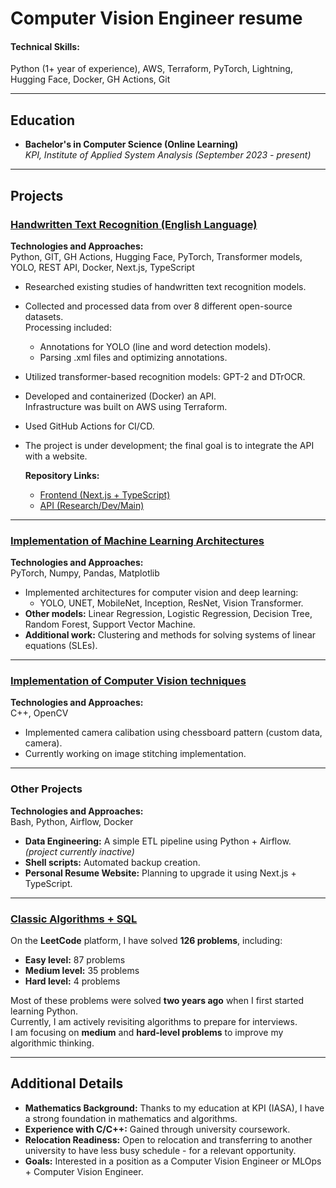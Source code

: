 # Computer Vision Engineer resume

#### **Technical Skills:**  
Python (1+ year of experience), AWS, Terraform, PyTorch, Lightning, Hugging Face, Docker, GH Actions, Git

---

## Education

- **Bachelor's in Computer Science (Online Learning)**  
  _KPI, Institute of Applied System Analysis (September 2023 - present)_

---

## Projects

### [Handwritten Text Recognition (English Language)](https://github.com/sskyisthelimit/HTR)
**Technologies and Approaches:**  
Python, GIT, GH Actions, Hugging Face, PyTorch, Transformer models, YOLO, REST API, Docker, Next.js, TypeScript

- Researched existing studies of handwritten text recognition models.
- Collected and processed data from over 8 different open-source datasets.  
  Processing included:
  - Annotations for YOLO (line and word detection models).
  - Parsing .xml files and optimizing annotations.
- Utilized transformer-based recognition models: GPT-2 and DTrOCR.
- Developed and containerized (Docker) an API.  
  Infrastructure was built on AWS using Terraform.  
- Used GitHub Actions for CI/CD.
- The project is under development; the final goal is to integrate the API with a website.  

  **Repository Links:**
  - [Frontend (Next.js + TypeScript)](https://github.com/sskyisthelimit/htr-frontend)
  - [API (Research/Dev/Main)](https://github.com/sskyisthelimit/HTR)

---

### [Implementation of Machine Learning Architectures](https://github.com/sskyisthelimit/ml-implementations)
**Technologies and Approaches:**  
PyTorch, Numpy, Pandas, Matplotlib

- Implemented architectures for computer vision and deep learning:
  - YOLO, UNET, MobileNet, Inception, ResNet, Vision Transformer.
- **Other models:** Linear Regression, Logistic Regression, Decision Tree, Random Forest, Support Vector Machine.
- **Additional work:** Clustering and methods for solving systems of linear equations (SLEs).

---

### [Implementation of Computer Vision techniques](https://github.com/sskyisthelimit/opencv_projects)
**Technologies and Approaches:**  
C++, OpenCV

- Implemented camera calibation using chessboard pattern (custom data, camera). 
- Currently working on image stitching implementation.

---

### Other Projects
**Technologies and Approaches:**  
Bash, Python, Airflow, Docker

- **Data Engineering:** A simple ETL pipeline using Python + Airflow.  
  _(project currently inactive)_  
- **Shell scripts:** Automated backup creation.
- **Personal Resume Website:** Planning to upgrade it using Next.js + TypeScript.

---

### [Classic Algorithms + SQL](https://leetcode.com/sskyisthelimit/)
On the **LeetCode** platform, I have solved **126 problems**, including:

- **Easy level:** 87 problems
- **Medium level:** 35 problems  
- **Hard level:** 4 problems  

Most of these problems were solved **two years ago** when I first started learning Python.  
Currently, I am actively revisiting algorithms to prepare for interviews.  
I am focusing on **medium** and **hard-level problems** to improve my algorithmic thinking.

---

## Additional Details

- **Mathematics Background:** Thanks to my education at KPI (IASA), I have a strong foundation in mathematics and algorithms.
- **Experience with C/C++:** Gained through university coursework.
- **Relocation Readiness:** Open to relocation and transferring to another university to have less busy schedule - for a relevant opportunity.  
- **Goals:** Interested in a position as a Computer Vision Engineer or MLOps + Computer Vision Engineer.
